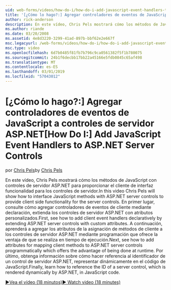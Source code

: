```yaml
---
uid: web-forms/videos/how-do-i/how-do-i-add-javascript-event-handlers-to-aspnet-server-controls
title: '[¿Cómo lo hago?:] Agregar controladores de eventos de JavaScript a controles de servidor ASP.NET | Microsoft Docs'
author: rick-anderson
description: En este vídeo, Chris Pels mostrará cómo los métodos de JavaScript con controles de servidor ASP.NET para proporcionar el cliente de interfaz funcionalidad para el contr server...
ms.author: riande
ms.date: 03/20/2008
ms.assetid: 4e8d3220-3299-41ad-897b-bbf62e2e667f
msc.legacyurl: /web-forms/videos/how-do-i/how-do-i-add-javascript-event-handlers-to-aspnet-server-controls
msc.type: video
ms.openlocfilehash: 6d7b0485f81fb7b796c9ca0561382f5f1b780075
ms.sourcegitcommit: 24b1f6decbb17bb22a45166e5fdb0845c65af498
ms.translationtype: MT
ms.contentlocale: es-ES
ms.lasthandoff: 03/01/2019
ms.locfileid: "57043012"
---
```

<a name="how-do-i-add-javascript-event-handlers-to-aspnet-server-controls"></a><span data-ttu-id="7cf30-103">[¿Cómo lo hago?:] Agregar controladores de eventos de JavaScript a controles de servidor ASP.NET</span><span class="sxs-lookup"><span data-stu-id="7cf30-103">[How Do I:] Add JavaScript Event Handlers to ASP.NET Server Controls</span></span>
====================
<span data-ttu-id="7cf30-104">por [Chris Pels](https://twitter.com/chrispels)</span><span class="sxs-lookup"><span data-stu-id="7cf30-104">by [Chris Pels](https://twitter.com/chrispels)</span></span>

<span data-ttu-id="7cf30-105">En este vídeo, Chris Pels mostrará cómo los métodos de JavaScript con controles de servidor ASP.NET para proporcionar el cliente de interfaz funcionalidad para los controles de servidor.</span><span class="sxs-lookup"><span data-stu-id="7cf30-105">In this video Chris Pels will show how to interface JavaScript methods with ASP.NET server controls to provide client side functionality for the server controls.</span></span> <span data-ttu-id="7cf30-106">En primer lugar, consulte cómo agregar controladores de eventos de cliente mediante declaración, extienda los controles de servidor ASP.NET con atributos personalizados.</span><span class="sxs-lookup"><span data-stu-id="7cf30-106">First, see how to add client event handlers declaratively by extending ASP.NET server controls with custom attributes.</span></span> <span data-ttu-id="7cf30-107">A continuación, aprenderá a agregar los atributos de la asignación de métodos de cliente a los controles de servidor ASP.NET mediante programación que ofrece la ventaja de que se realiza en tiempo de ejecución.</span><span class="sxs-lookup"><span data-stu-id="7cf30-107">Next, see how to add attributes for mapping client methods to ASP.NET server controls programmatically which offers the advantage of being done at runtime.</span></span> <span data-ttu-id="7cf30-108">Por último, obtenga información sobre cómo hacer referencia al identificador de un control de servidor ASP.NET, representar dinámicamente en el código de JavaScript.</span><span class="sxs-lookup"><span data-stu-id="7cf30-108">Finally, learn how to reference the ID of a server control, which is rendered dynamically by ASP.NET, in JavaScript code.</span></span>

[<span data-ttu-id="7cf30-109">&#9654;Vea el vídeo (18 minutos)</span><span class="sxs-lookup"><span data-stu-id="7cf30-109">&#9654; Watch video (18 minutes)</span></span>](https://channel9.msdn.com/Blogs/ASP-NET-Site-Videos/how-do-i-add-javascript-event-handlers-to-aspnet-server-controls)
